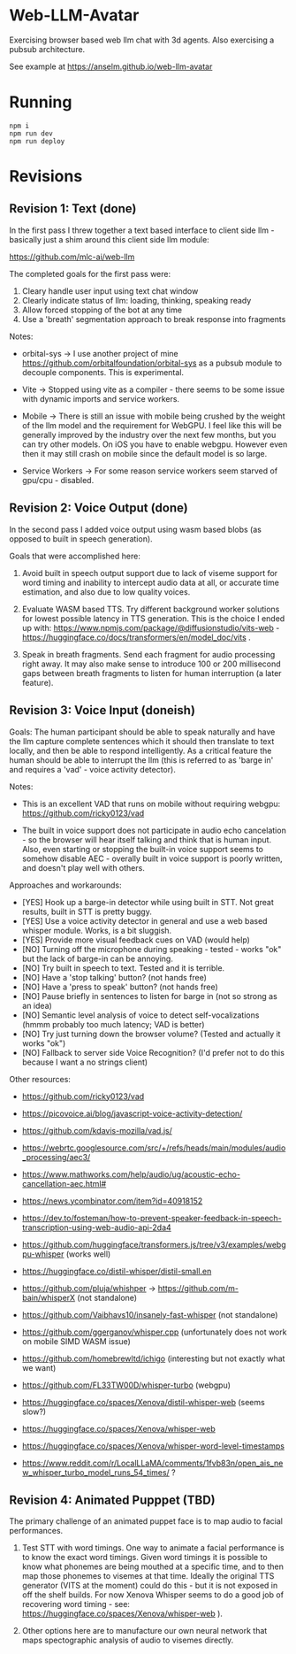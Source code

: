 # Web-LLM-Avatar

Exercising browser based web llm chat with 3d agents. Also exercising a pubsub architecture.

See example at https://anselm.github.io/web-llm-avatar

# Running

```
npm i
npm run dev
npm run deploy
```

# Revisions

## Revision 1: Text (done)

In the first pass I threw together a text based interface to client side llm - basically just a shim around this client side llm module:

  https://github.com/mlc-ai/web-llm

The completed goals for the first pass were:

1) Cleary handle user input using text chat window
2) Clearly indicate status of llm: loading, thinking, speaking ready
3) Allow forced stopping of the bot at any time
4) Use a 'breath' segmentation approach to break response into fragments

Notes:

* orbital-sys -> I use another project of mine https://github.com/orbitalfoundation/orbital-sys as a pubsub module to decouple components. This is experimental.

* Vite -> Stopped using vite as a compiler - there seems to be some issue with dynamic imports and service workers.

* Mobile -> There is still an issue with mobile being crushed by the weight of the llm model and the requirement for WebGPU. I feel like this will be generally improved by the industry over the next few months, but you can try other models. On iOS you have to enable webgpu. However even then it may still crash on mobile since the default model is so large.

* Service Workers -> For some reason service workers seem starved of gpu/cpu - disabled.

## Revision 2: Voice Output (done)

In the second pass I added voice output using wasm based blobs (as opposed to built in speech generation).

Goals that were accomplished here:

1) Avoid built in speech output support due to lack of viseme support for word timing and inability to intercept audio data at all, or accurate time estimation, and also due to low quality voices.

2) Evaluate WASM based TTS. Try different background worker solutions for lowest possible latency in TTS generation. This is the choice I ended up with: https://www.npmjs.com/package/@diffusionstudio/vits-web - https://huggingface.co/docs/transformers/en/model_doc/vits . 

3) Speak in breath fragments. Send each fragment for audio processing right away. It may also make sense to introduce 100 or 200 millisecond gaps between breath fragments to listen for human interruption (a later feature).

## Revision 3: Voice Input (doneish)

Goals: The human participant should be able to speak naturally and have the llm capture complete sentences which it should then translate to text locally, and then be able to respond intelligently. As a critical feature the human should be able to interrupt the llm (this is referred to as 'barge in' and requires a 'vad' - voice activity detector).

Notes:

* This is an excellent VAD that runs on mobile without requiring webgpu: https://github.com/ricky0123/vad

* The built in voice support does not participate in audio echo cancelation - so the browser will hear itself talking and think that is human input. Also, even starting or stopping the built-in voice support seems to somehow disable AEC - overally built in voice support is poorly written, and doesn't play well with others.

Approaches and workarounds:

- [YES] Hook up a barge-in detector while using built in STT. Not great results, built in STT is pretty buggy.
- [YES] Use a voice activity detector in general and use a web based whisper module. Works, is a bit sluggish.
- [YES] Provide more visual feedback cues on VAD (would help)
- [NO] Turning off the microphone during speaking - tested - works "ok" but the lack of barge-in can be annoying.
- [NO] Try built in speech to text. Tested and it is terrible.
- [NO] Have a 'stop talking' button? (not hands free)
- [NO] Have a 'press to speak' button? (not hands free)
- [NO] Pause briefly in sentences to listen for barge in (not so strong as an idea)
- [NO] Semantic level analysis of voice to detect self-vocalizations (hmmm probably too much latency; VAD is better)
- [NO] Try just turning down the browser volume? (Tested and actually it works "ok")
- [NO] Fallback to server side Voice Recognition? (I'd prefer not to do this because I want a no strings client)

Other resources:

- https://github.com/ricky0123/vad
- https://picovoice.ai/blog/javascript-voice-activity-detection/ 
- https://github.com/kdavis-mozilla/vad.js/

- https://webrtc.googlesource.com/src/+/refs/heads/main/modules/audio_processing/aec3/
- https://www.mathworks.com/help/audio/ug/acoustic-echo-cancellation-aec.html#
- https://news.ycombinator.com/item?id=40918152
- https://dev.to/fosteman/how-to-prevent-speaker-feedback-in-speech-transcription-using-web-audio-api-2da4

- https://github.com/huggingface/transformers.js/tree/v3/examples/webgpu-whisper (works well)
- https://huggingface.co/distil-whisper/distil-small.en
- https://github.com/pluja/whishper -> https://github.com/m-bain/whisperX (not standalone)
- https://github.com/Vaibhavs10/insanely-fast-whisper (not standalone)
- https://github.com/ggerganov/whisper.cpp (unfortunately does not work on mobile SIMD WASM issue)
- https://github.com/homebrewltd/ichigo (interesting but not exactly what we want)
- https://github.com/FL33TW00D/whisper-turbo (webgpu)
- https://huggingface.co/spaces/Xenova/distil-whisper-web (seems slow?)
- https://huggingface.co/spaces/Xenova/whisper-web
- https://huggingface.co/spaces/Xenova/whisper-word-level-timestamps
- https://www.reddit.com/r/LocalLLaMA/comments/1fvb83n/open_ais_new_whisper_turbo_model_runs_54_times/ ?


## Revision 4: Animated Pupppet (TBD)

The primary challenge of an animated puppet face is to map audio to facial performances. 

1) Test STT with word timings. One way to animate a facial performance is to know the exact word timings. Given word timings it is possible to know what phonemes are being mouthed at a specific time, and to then map those phonemes to visemes at that time. Ideally the original TTS generator (VITS at the moment) could do this - but it is not exposed in off the shelf builds. For now Xenova Whisper seems to do a good job of recovering word timing - see: https://huggingface.co/spaces/Xenova/whisper-web ).

2) Other options here are to manufacture our own neural network that maps spectographic analysis of audio to visemes directly.
